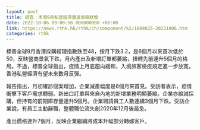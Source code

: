 ```yaml
---
layout: post
title: 調查：本港9月私營經濟重返收縮狀態
date: 2022-10-06 09:00:58.000000000 +08:00
link: https://news.rthk.hk/rthk/ch/component/k2/1669825-20221006.htm
categories: rthk
---
```


標普全球9月香港採購經理指數跌至48，按月下跌3.2，是6個月以來首次低於50，反映營商景氣下跌。月內產出及新增訂單都萎縮，扭轉先前連升5個月的格局。不過，標普全球指出，疫情上月底趨向緩和，入境旅客檢疫規定進一步放寬，香港私營經濟有望未來數月反彈。

報告指出，月初確診個案增加，企業減產幅度是6個月來首見。受訪者表示，疫情衝擊下客戶需求轉弱。新出口訂單與來自內地的新增業務明顯萎縮。企業亦縮減採購，但持有的前期庫存量連升5個月。企業聘請員工人數連續3個月下跌。受訪企業說，有員工主動辭職，整體職位流失創2020年12月後最急。

產出價格連升7個月，反映企業繼續將成本升幅部分轉嫁客戶。
